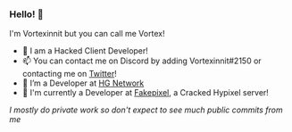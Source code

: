 ### Hello! 👋

I'm Vortexinnit but you can call me Vortex!

- 🌱 I am a Hacked Client Developer!
- 📫 You can contact me on Discord by adding Vortexinnit#2150 or contacting me on [Twitter](https://twitter.com/RealVortexinnit)!
- 🔭 I’m a Developer at [HG Network](https://discord.gg/pJkmdjK7)
- 👀 I'm currently a Developer at [Fakepixel](https://discord.gg/rJw8BACk), a Cracked Hypixel server!

*I mostly do private work so don't expect to see much public commits from me*
